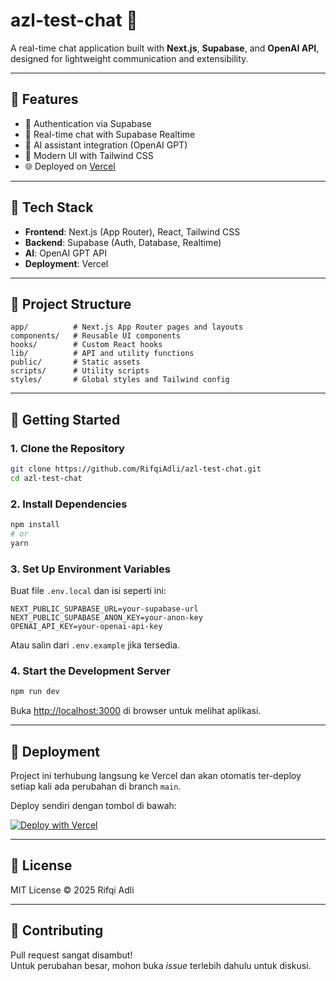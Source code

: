 # azl-test-chat 💬

A real-time chat application built with **Next.js**, **Supabase**, and **OpenAI API**, designed for lightweight communication and extensibility.

---

## 🚀 Features

- 🔐 Authentication via Supabase
- 💬 Real-time chat with Supabase Realtime
- 🤖 AI assistant integration (OpenAI GPT)
- 🎨 Modern UI with Tailwind CSS
- 🌐 Deployed on [Vercel](https://azl-test-chat.vercel.app)

---

## 🧠 Tech Stack

- **Frontend**: Next.js (App Router), React, Tailwind CSS
- **Backend**: Supabase (Auth, Database, Realtime)
- **AI**: OpenAI GPT API
- **Deployment**: Vercel

---

## 📂 Project Structure

```
app/          # Next.js App Router pages and layouts
components/   # Reusable UI components
hooks/        # Custom React hooks
lib/          # API and utility functions
public/       # Static assets
scripts/      # Utility scripts
styles/       # Global styles and Tailwind config
```

---

## 🧪 Getting Started

### 1. Clone the Repository

```bash
git clone https://github.com/RifqiAdli/azl-test-chat.git
cd azl-test-chat
```

### 2. Install Dependencies

```bash
npm install
# or
yarn
```

### 3. Set Up Environment Variables

Buat file `.env.local` dan isi seperti ini:

```env
NEXT_PUBLIC_SUPABASE_URL=your-supabase-url
NEXT_PUBLIC_SUPABASE_ANON_KEY=your-anon-key
OPENAI_API_KEY=your-openai-api-key
```

Atau salin dari `.env.example` jika tersedia.

### 4. Start the Development Server

```bash
npm run dev
```

Buka [http://localhost:3000](http://localhost:3000) di browser untuk melihat aplikasi.

---

## 🚀 Deployment

Project ini terhubung langsung ke Vercel dan akan otomatis ter-deploy setiap kali ada perubahan di branch `main`.

Deploy sendiri dengan tombol di bawah:

[![Deploy with Vercel](https://vercel.com/button)](https://vercel.com/import)

---

## 📄 License

MIT License © 2025 Rifqi Adli

---

## 🤝 Contributing

Pull request sangat disambut!  
Untuk perubahan besar, mohon buka *issue* terlebih dahulu untuk diskusi.
